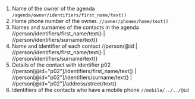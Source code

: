 1. Name of the owner of the agenda
    `/agenda/owner/identifiers/first_name/text()`
2. Home phone number of the owner.
    `//owner/phones/home/text()`
3. Names and surnames of the contacts in the agenda
    //person/identifiers/first_name/text() |
    //person/identifiers/surname/text()
4. Name and identifier of each contact
    //person/@id |
    //person/identifiers/first_name/text() |
    //person/identifiers/surname/text()
5. Details of the contact with identifier p02
    //person[@id="p02"]/identifiers/first_name/text() | 
    //person[@id="p02"]/identifiers/surname/text() |
    //person[@id="p02"]/address/street/text() 
6. Identifiers of the contacts who have a mobile phone
    `//mobile/../../@id`
